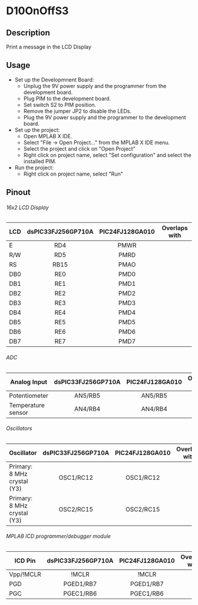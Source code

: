 # D10OnOffS3
## Description
Print a message in the LCD Display

## Usage
- Set up the Developmnent Board:
    - Unplug the 9V power supply and the programmer from the development board.
    - Plug PIM to the development board.
    - Set switch S2 to PIM position.
    - Remove the jumper JP2 to disable the LEDs.
    - Plug the 9V power supply and the programmer to the development board.
- Set up the project:
    - Open MPLAB X IDE.
    - Select "File -> Open Project..." from the MPLAB X IDE menu.
    - Select the project and click on "Open Project"
    - Right click on project name, select "Set configuration" and select the installed PIM.
- Run the project:
    - Right click on project name, select "Run"

## Pinout
###### 16x2 LCD Display
| LCD | dsPIC33FJ256GP710A | PIC24FJ128GA010 | Overlaps with |
| --- | :----------------: | :-------------: | :-----------: |
| E   | RD4                | PMWR            |               |
| R/W | RD5                | PMRD            |               |
| RS  | RB15               | PMAO            |               |
| DB0 | RE0                | PMD0            |               |
| DB1 | RE1                | PMD1            |               |
| DB2 | RE2                | PMD2            |               |
| DB3 | RE3                | PMD3            |               |
| DB4 | RE4                | PMD4            |               |
| DB5 | RE5                | PMD5            |               |
| DB6 | RE6                | PMD6            |               |
| DB7 | RE7                | PMD7            |               |

###### ADC
| Analog Input       | dsPIC33FJ256GP710A | PIC24FJ128GA010 | Overlaps with |
| ------------------ | :----------------: | :-------------: | :-----------: |
| Potentiometer      | AN5/RB5            | AN5/RB5         |               |
| Temperature sensor | AN4/RB4            | AN4/RB4         |               |

###### Oscillators
| Oscillator                  | dsPIC33FJ256GP710A | PIC24FJ128GA010 | Overlaps with |
| --------------------------- | :----------------: | :-------------: | :-----------: |
| Primary: 8 MHz crystal (Y3) | OSC1/RC12          | OSC1/RC12       |               |
| Primary: 8 MHz crystal (Y3) | OSC2/RC15          | OSC2/RC15       |               |

###### MPLAB ICD programmer/debugger module
| ICD Pin   | dsPIC33FJ256GP710A | PIC24FJ128GA010 | Overlaps with |
| --------- | :----------------: | :-------------: | :-----------: |
| Vpp/!MCLR | !MCLR              | !MCLR           |               |
| PGD       | PGED1/RB7          | PGED1/RB7       |               |
| PGC       | PGEC1/RB6          | PGEC1/RB6       |               |
